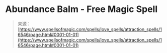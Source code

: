 <!--yml
category: 未分类
date: 2024-06-12 18:56:57
-->

# Abundance Balm - Free Magic Spell

> 来源：[https://www.spellsofmagic.com/spells/love_spells/attraction_spells/16546/page.html#0001-01-01](https://www.spellsofmagic.com/spells/love_spells/attraction_spells/16546/page.html#0001-01-01)